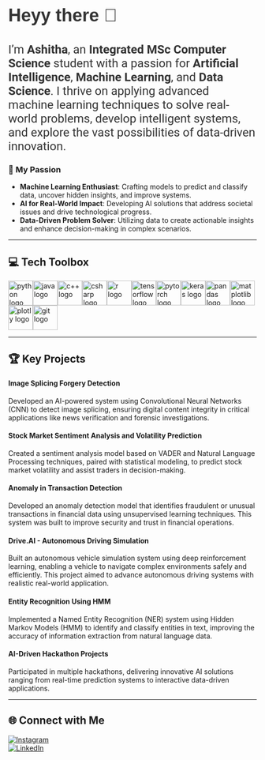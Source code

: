 <h2 align="left" style="font-size: 36px; font-weight: bold; color: #333; font-family: 'Arial', sans-serif;">
    Heyy there 👋  
</h2>
<h2 align="left" style="font-size: 24px; font-weight: normal; color: #333; font-family: 'Roboto', sans-serif;">
    I’m <strong>Ashitha</strong>, an <strong>Integrated MSc Computer Science</strong> student with a passion for 
    <strong>Artificial Intelligence</strong>, <strong>Machine Learning</strong>, and <strong>Data Science</strong>. 
    I thrive on applying advanced machine learning techniques to solve real-world problems, develop intelligent systems, 
    and explore the vast possibilities of data-driven innovation.
</h2>



### 🌱 <span style="font-weight: bold;">My Passion</span>  
- <strong>Machine Learning Enthusiast</strong>: Crafting models to predict and classify data, uncover hidden insights, and improve systems.  
- <strong>AI for Real-World Impact</strong>: Developing AI solutions that address societal issues and drive technological progress.  
- <strong>Data-Driven Problem Solver</strong>: Utilizing data to create actionable insights and enhance decision-making in complex scenarios.  

---

## 💻 <span style="font-weight: bold;">Tech Toolbox</span>  

<div style="display: flex; flex-wrap: wrap;">
    <img src="https://cdn.jsdelivr.net/gh/devicons/devicon/icons/python/python-original.svg" style="height: 50px; width: 50px;" alt="python logo" />  
    <img src="https://cdn.jsdelivr.net/gh/devicons/devicon/icons/java/java-original.svg" style="height: 50px; width: 50px;" alt="java logo" />  
    <img src="https://cdn.jsdelivr.net/gh/devicons/devicon/icons/cplusplus/cplusplus-original.svg" style="height: 50px; width: 50px;" alt="c++ logo" />  
    <img src="https://cdn.jsdelivr.net/gh/devicons/devicon/icons/csharp/csharp-original.svg" style="height: 50px; width: 50px;" alt="csharp logo" />  
    <img src="https://cdn.jsdelivr.net/gh/devicons/devicon/icons/r/r-original.svg" style="height: 50px; width: 50px;" alt="r logo" />
    <img src="https://cdn.jsdelivr.net/gh/devicons/devicon/icons/tensorflow/tensorflow-original.svg" style="height: 50px; width: 50px;" alt="tensorflow logo" />  
    <img src="https://cdn.jsdelivr.net/gh/devicons/devicon/icons/pytorch/pytorch-original.svg" style="height: 50px; width: 50px;" alt="pytorch logo" />  
    <img src="https://cdn.jsdelivr.net/gh/devicons/devicon/icons/keras/keras-original.svg" style="height: 50px; width: 50px;" alt="keras logo" />
    <img src="https://cdn.jsdelivr.net/gh/devicons/devicon/icons/pandas/pandas-original.svg" style="height: 50px; width: 50px;" alt="pandas logo" />  
    <img src="https://cdn.jsdelivr.net/gh/devicons/devicon/icons/matplotlib/matplotlib-original.svg" style="height: 50px; width: 50px;" alt="matplotlib logo" />  
    <img src="https://cdn.jsdelivr.net/gh/devicons/devicon/icons/plotly/plotly-original.svg" style="height: 50px; width: 50px;" alt="plotly logo" />
    <img src="https://cdn.jsdelivr.net/gh/devicons/devicon/icons/git/git-original.svg" style="height: 50px; width: 50px;" alt="git logo" />
</div>

---

## 🏆 <span style="font-weight: bold;">Key Projects</span>

#### **Image Splicing Forgery Detection**
Developed an AI-powered system using Convolutional Neural Networks (CNN) to detect image splicing, ensuring digital content integrity in critical applications like news verification and forensic investigations.  

#### **Stock Market Sentiment Analysis and Volatility Prediction**
Created a sentiment analysis model based on VADER and Natural Language Processing techniques, paired with statistical modeling, to predict stock market volatility and assist traders in decision-making.  

#### **Anomaly in Transaction Detection**
Developed an anomaly detection model that identifies fraudulent or unusual transactions in financial data using unsupervised learning techniques. This system was built to improve security and trust in financial operations.  

#### **Drive.AI - Autonomous Driving Simulation**
Built an autonomous vehicle simulation system using deep reinforcement learning, enabling a vehicle to navigate complex environments safely and efficiently. This project aimed to advance autonomous driving systems with realistic real-world application.  

#### **Entity Recognition Using HMM**
Implemented a Named Entity Recognition (NER) system using Hidden Markov Models (HMM) to identify and classify entities in text, improving the accuracy of information extraction from natural language data.  

#### **AI-Driven Hackathon Projects**
Participated in multiple hackathons, delivering innovative AI solutions ranging from real-time prediction systems to interactive data-driven applications.  

---

## 🌐 <span style="font-weight: bold;">Connect with Me</span>  

[![Instagram](https://img.shields.io/badge/Instagram-%23E4405F.svg?logo=Instagram&logoColor=white)](https://instagram.com/__ash_itha__)  
[![LinkedIn](https://img.shields.io/badge/LinkedIn-%230077B5.svg?logo=linkedin&logoColor=white)](https://www.linkedin.com/in/ashitha-pallath-6bb942258)  



